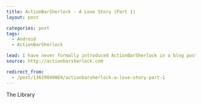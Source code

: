 ```yaml
---
title: ActionBarSherlock - A Love Story (Part 1)
layout: post

categories: post
tags:
  - Android
  - ActionBarSherlock

lead: I have never formally introduced ActionBarSherlock in a blog post.
source: http://actionbarsherlock.com

redirect_from:
  - /post/13619849069/actionbarsherlock-a-love-story-part-1
---
```


The Library